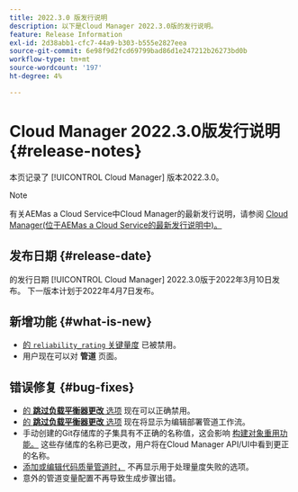 ```yaml
---
title: 2022.3.0 版发行说明
description: 以下是Cloud Manager 2022.3.0版的发行说明。
feature: Release Information
exl-id: 2d38abb1-cfc7-44a9-b303-b555e2827eea
source-git-commit: 6e98f9d2fcd69799bad86d1e247212b26273bd0b
workflow-type: tm+mt
source-wordcount: '197'
ht-degree: 4%

---
```



# Cloud Manager 2022.3.0版发行说明 {#release-notes}

本页记录了 [!UICONTROL Cloud Manager] 版本2022.3.0。

>[!NOTE]
>
>有关AEMas a Cloud Service中Cloud Manager的最新发行说明，请参阅 [Cloud Manager(位于AEMas a Cloud Service的最新发行说明中)。](https://experienceleague.adobe.com/docs/experience-manager-cloud-service/content/implementing/using-cloud-manager/release-notes-cloud-manager/release-notes-cm-current.html)

## 发布日期 {#release-date}

的发行日期 [!UICONTROL Cloud Manager] 2022.3.0版于2022年3月10日发布。 下一版本计划于2022年4月7日发布。

## 新增功能 {#what-is-new}

* [的 `reliability_rating` 关键量度](understand-your-test-results.md) 已被禁用。
* 用户现在可以对 **管道** 页面。

## 错误修复 {#bug-fixes}

* [的 **跳过负载平衡器更改** 选项](configuring-production-pipelines.md#adding-production-pipeline) 现在可以正确禁用。
* [的 **跳过负载平衡器更改** 选项](configuring-production-pipelines.md#adding-production-pipeline) 现在将显示为编辑部署管道工作流。
* 手动创建的Git存储库的子集具有不正确的名称值，这会影响 [构建对象重用功能。](setting-up-project.md#build-artifact-reuse) 这些存储库的名称已更改，用户将在Cloud Manager API/UI中看到更正的名称。
* [添加或编辑代码质量管道时，](configuring-non-production-pipelines.md) 不再显示用于处理量度失败的选项。
* 意外的管道变量配置不再导致生成步骤出错。
